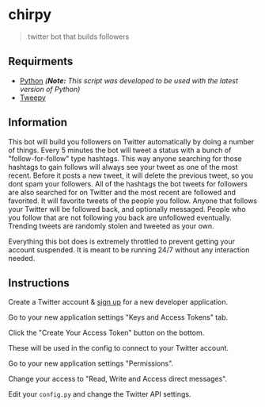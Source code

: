 # chirpy
> twitter bot that builds followers

## Requirments
- [Python](https://www.python.org/downloads/) *(**Note:** This script was developed to be used with the latest version of Python)*
- [Tweepy](http://pypi.python.org/pypi/tweepy)

## Information
This bot will build you followers on Twitter automatically by doing a number of things. Every 5 minutes the bot will tweet a status with a bunch of "follow-for-follow" type hashtags. This way anyone searching for those hashtags to gain follows will always see your tweet as one of the most recent. Before it posts a new tweet, it will delete the previous tweet, so you dont spam your followers. All of the hashtags the bot tweets for followers are also searched for on Twitter and the most recent are followed and favorited. It will favorite tweets of the people you follow. Anyone that follows your Twitter will be followed back, and optionally messaged. People who you follow that are not following you back are unfollowed eventually. Trending tweets are randomly stolen and tweeted as your own.

Everything this bot does is extremely throttled to prevent getting your account suspended. It is meant to be running 24/7 without any interaction needed.

## Instructions
Create a Twitter account & [sign up](http://dev.twitter.com/apps/new) for a new developer application.

Go to your new application settings "Keys and Access Tokens" tab.

Click the "Create Your Access Token" button on the bottom.

These will be used in the config to connect to your Twitter account.

Go to your new application settings "Permissions".

Change your access to "Read, Write and Access direct messages".

Edit your `config.py` and change the Twitter API settings.
